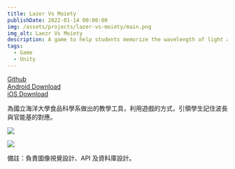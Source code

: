 ```yaml
---
title: Lazer Vs Moiety
publishDate: 2022-01-14 00:00:00
img: /assets/projects/lazer-vs-moiety/main.png
img_alt: Laezr Vs Moiety
description: A game to help students memorize the wavelength of light and the corresponding functional groups.
tags: 
  - Game
  - Unity
---
```


<a href="https://github.com/jteng2127/LazerVsMoiety" target="_blank">Github</a> <br />
<a href="https://drive.google.com/file/d/17DK2dqlfwZm4329E1FB0BwG9JGkmh7xg/view" target="_blank">Android Download</a> <br />
<a href="https://apps.apple.com/tw/app/id1632727815" target="_blank">iOS Download</a>

為國立海洋大學食品科學系做出的教學工具，利用遊戲的方式，引領學生記住波長與官能基的對應。

![](/assets/projects/lazer-vs-moiety/LazerVsMoiety-2.png)

![](/assets/projects/lazer-vs-moiety/LazerVsMoiety-3.png)

備註：負責圖像視覺設計、API 及資料庫設計。
